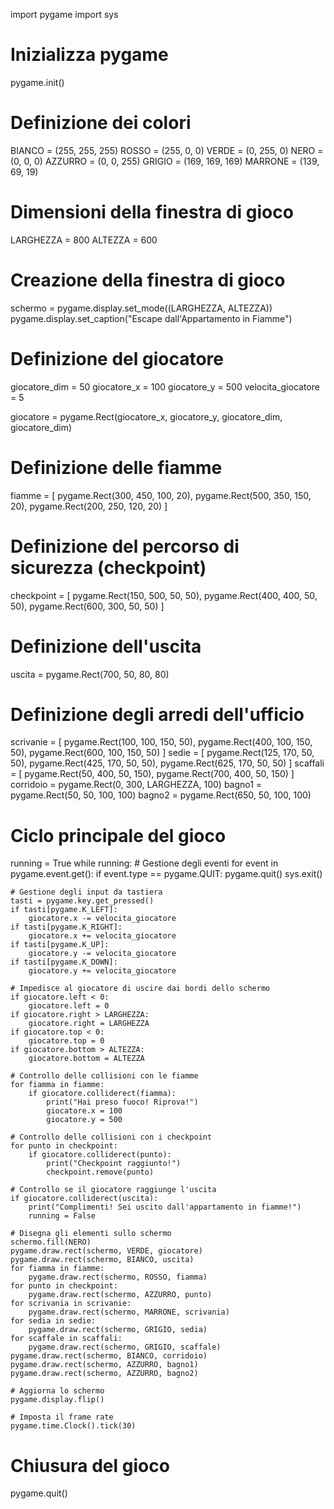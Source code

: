 import pygame
import sys

# Inizializza pygame
pygame.init()

# Definizione dei colori
BIANCO = (255, 255, 255)
ROSSO = (255, 0, 0)
VERDE = (0, 255, 0)
NERO = (0, 0, 0)
AZZURRO = (0, 0, 255)
GRIGIO = (169, 169, 169)
MARRONE = (139, 69, 19)

# Dimensioni della finestra di gioco
LARGHEZZA = 800
ALTEZZA = 600

# Creazione della finestra di gioco
schermo = pygame.display.set_mode((LARGHEZZA, ALTEZZA))
pygame.display.set_caption("Escape dall'Appartamento in Fiamme")

# Definizione del giocatore
giocatore_dim = 50
giocatore_x = 100
giocatore_y = 500
velocita_giocatore = 5

giocatore = pygame.Rect(giocatore_x, giocatore_y, giocatore_dim, giocatore_dim)

# Definizione delle fiamme
fiamme = [
    pygame.Rect(300, 450, 100, 20),
    pygame.Rect(500, 350, 150, 20),
    pygame.Rect(200, 250, 120, 20)
]

# Definizione del percorso di sicurezza (checkpoint)
checkpoint = [
    pygame.Rect(150, 500, 50, 50),
    pygame.Rect(400, 400, 50, 50),
    pygame.Rect(600, 300, 50, 50)
]

# Definizione dell'uscita
uscita = pygame.Rect(700, 50, 80, 80)

# Definizione degli arredi dell'ufficio
scrivanie = [
    pygame.Rect(100, 100, 150, 50),
    pygame.Rect(400, 100, 150, 50),
    pygame.Rect(600, 100, 150, 50)
]
sedie = [
    pygame.Rect(125, 170, 50, 50),
    pygame.Rect(425, 170, 50, 50),
    pygame.Rect(625, 170, 50, 50)
]
scaffali = [
    pygame.Rect(50, 400, 50, 150),
    pygame.Rect(700, 400, 50, 150)
]
corridoio = pygame.Rect(0, 300, LARGHEZZA, 100)
bagno1 = pygame.Rect(50, 50, 100, 100)
bagno2 = pygame.Rect(650, 50, 100, 100)

# Ciclo principale del gioco
running = True
while running:
    # Gestione degli eventi
    for event in pygame.event.get():
        if event.type == pygame.QUIT:
            pygame.quit()
            sys.exit()

    # Gestione degli input da tastiera
    tasti = pygame.key.get_pressed()
    if tasti[pygame.K_LEFT]:
        giocatore.x -= velocita_giocatore
    if tasti[pygame.K_RIGHT]:
        giocatore.x += velocita_giocatore
    if tasti[pygame.K_UP]:
        giocatore.y -= velocita_giocatore
    if tasti[pygame.K_DOWN]:
        giocatore.y += velocita_giocatore

    # Impedisce al giocatore di uscire dai bordi dello schermo
    if giocatore.left < 0:
        giocatore.left = 0
    if giocatore.right > LARGHEZZA:
        giocatore.right = LARGHEZZA
    if giocatore.top < 0:
        giocatore.top = 0
    if giocatore.bottom > ALTEZZA:
        giocatore.bottom = ALTEZZA

    # Controllo delle collisioni con le fiamme
    for fiamma in fiamme:
        if giocatore.colliderect(fiamma):
            print("Hai preso fuoco! Riprova!")
            giocatore.x = 100
            giocatore.y = 500

    # Controllo delle collisioni con i checkpoint
    for punto in checkpoint:
        if giocatore.colliderect(punto):
            print("Checkpoint raggiunto!")
            checkpoint.remove(punto)

    # Controllo se il giocatore raggiunge l'uscita
    if giocatore.colliderect(uscita):
        print("Complimenti! Sei uscito dall'appartamento in fiamme!")
        running = False

    # Disegna gli elementi sullo schermo
    schermo.fill(NERO)
    pygame.draw.rect(schermo, VERDE, giocatore)
    pygame.draw.rect(schermo, BIANCO, uscita)
    for fiamma in fiamme:
        pygame.draw.rect(schermo, ROSSO, fiamma)
    for punto in checkpoint:
        pygame.draw.rect(schermo, AZZURRO, punto)
    for scrivania in scrivanie:
        pygame.draw.rect(schermo, MARRONE, scrivania)
    for sedia in sedie:
        pygame.draw.rect(schermo, GRIGIO, sedia)
    for scaffale in scaffali:
        pygame.draw.rect(schermo, GRIGIO, scaffale)
    pygame.draw.rect(schermo, BIANCO, corridoio)
    pygame.draw.rect(schermo, AZZURRO, bagno1)
    pygame.draw.rect(schermo, AZZURRO, bagno2)

    # Aggiorna lo schermo
    pygame.display.flip()

    # Imposta il frame rate
    pygame.time.Clock().tick(30)

# Chiusura del gioco
pygame.quit()
